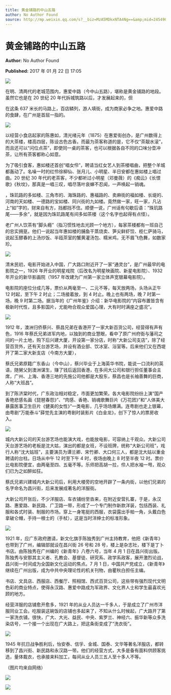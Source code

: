 ```yaml
---
title: 黄金铺路的中山五路
author: No Author Found
source: http://mp.weixin.qq.com/s?__biz=MzA5MDkxNTA4Ng==&amp;mid=2454905291&amp;idx=1&amp;sn=a3f7b9388ad4187de1486d8a1d3e39e4&amp;chksm=87a229aab0d5a0bc8293cbfa1ce7e11cac31e7a1a559a4a7faaf24203bd13518b090e920df1d#rd
---
```


# 黄金铺路的中山五路

**Author:** No Author Found

**Published:** 2017 年 01 月 22 日 17:05

![](http://mmbiz.qpic.cn/mmbiz_jpg/PJWG74pLsMY6VjSs8icl92DouG8adAGS0ibIkmicA6dYrXchQel1ic3LTtD572I9r9sbW2tOnBvpibgicAXRcdc4p5aA/0?wx_fmt=jpeg)

在明、清两代的老城范围内，惠爱中路（今中山五路），堪称是黄金铺路的地段。虽然它也是在 20 世纪 20 年代拆城筑路以后，才发展起来的，但

在这条 637 米长的马路上，百店鳞列，游人填街，成为商家必争之地。惠爱中路的食肆，在广州是首屈一指的。

![](http://mmbiz.qpic.cn/mmbiz_jpg/PJWG74pLsMYGM2dsBXtrMzWAejmxmpEolDbe81yeDZAmYgDWDIOb4OSvp0yibiaIL6H8SH4NSMLsrhicaGPJs3nWw/0?wx_fmt=jpeg)

以经营小食店起家的陈惠如，清光绪元年（1875）在惠爱街创办，是广州数得上的大茶楼，楼高四层，陈设古色古香。而最为茶客称道的是，它不仅“茶靓水滚”，而且还可以“问位点茶”，即使同一桌的茶客，也可以根据各自不同的口味分壶冲茶，让所有茶客都称心如意。

为了吸引食客，惠如楼还首创“唱女伶”，聘请当红女艺人到茶楼唱曲，把整个羊城都轰动了。名噪一时的红伶徐柳仙、张月儿、小明星、半日安都在惠如楼上唱过曲。20 世纪 30 年代的老茶客，不少都听过小明星（邓曼薇）的《痴云》《长恨歌》《秋坟》，那真是一唱三叹，唱尽落叶哀蝉不忍闻，一声唤起一销魂。

，珠玑路的多如楼、三角市的、海珠路的、惠福路的、卖麻街的福如楼、长堤的、河南的天如楼、一德路的宝如楼、同兴街的九如楼。竟然做一家，旺一家，凡沾上“如”字的，财来自有方，挡都挡不住。顺便一说，广州话有句歇后语：“珠玑路尾——多余”，就是因为珠玑路尾有间多如茶楼（这个名字也起得有点怪）。

老广州人饮茶有“脚头瘾”（指习惯性地去光顾一个地方），每家茶楼都有一班自己的忠实拥趸。他们一说起当年惠如楼的脯鱼干蒸烧卖、笋尖鲜虾饺、榄仁萨骑马，说起玉醪春的上汤炒饭、半瓯茶室的蟹黄灌汤包、糯米鸡，无不眉飞色舞，如数家珍。

![](http://mmbiz.qpic.cn/mmbiz_jpg/PJWG74pLsMYGM2dsBXtrMzWAejmxmpEoxwVQNckfiaYBLHHTdV52aLTDicSy8aW4k9TJBBdD5Zib15cSv3qrtDxCw/0?wx_fmt=jpeg)

清末民初，电影开始进入中国，广大路口附近开了一家“通灵台”，是广州最早的电影院之一，1926 年开业的明星戏院（后改名为明星映画院、新星电影院）、1932 年开业的新华影画院（1957 年改建为广州第一家立体声宽银幕电影院）。

电影院的座位分成几等，票价从两毫至一、二元不等，每天放两场，头场从正午 12 时起，至下午 2 时止；二场接着放，到 4 时止。晚上也有两场，晚 7 时第一场，晚 9 时第二场。据当年的《广州年鉴》介绍：新华电影院的“内容布置皆含有极新时代性，且多影国片，尤能吻合观众爱国心理，大有时时满座之盛况”。

![](http://mmbiz.qpic.cn/mmbiz_jpg/PJWG74pLsMYGM2dsBXtrMzWAejmxmpEooWxl9e5bwwh5EkZ68JsnV05YJDNEj4hibtU3cNPjpiaCxklJP6obQJDg/0?wx_fmt=jpeg)

1912 年，澳洲归侨蔡兴、蔡昌兄弟在香港开了一家大新百货公司，经营得有声有色，1916 年蔡氏兄弟进军内地，以独到的商业慧眼，看中了原广州府衙与藩司之间的一片土地，购下后兴建大厦，开设第一家分店，时称“大新公司支店”，除了经营百货外，还有天台游艺场，并设有酒业部、饮冰室、浴室等。后来他们又在西堤开了第二家大新支店（今南方大厦），

蔡氏兄弟原籍广东香山（今中山），蔡兴毕业于上海英华书院，能说一口流利的英语，随舅父到澳洲谋生，赚了钱后返回香港，在多间大公司和银行担任董事会主席，广州、上海、香港三地的先施公司他都是大股东，蔡昌也是长袖善舞的巨商，人称“大班昌”。

到了陈济棠时代，广东政治相对稳定，市面更加繁荣。各大电影院纷纷上演“国产香艳悲感名画《琵琶春怨》”、“肉感、香艳、销魂歌舞巨片《万花团》”和“人体美大暴露医事卫生巨片《健美的女性》”一类电影，几乎场场爆满。连粤剧也走上银幕，由粤剧“万能泰斗”薛觉先主演的粤剧时装影片《白金龙》，创下了惊人的票房收入。

![](http://mmbiz.qpic.cn/mmbiz_jpg/PJWG74pLsMYGM2dsBXtrMzWAejmxmpEo7oxicNu5mKBI4CPkqVyDMcW55AM1viaGWhLFWQtfjdRHz4PBWRWRJnMQ/0?wx_fmt=jpeg)

城内大新公司的天台游艺场也能演大戏，也能放电影，可容纳上千观众。大新公司天台游艺场的老板是沈大姑，演出的都是女班，不设班牌，统称“大新公司班”，戏行人称“沈大姑班”，主要演员为谭兰卿、宋竹卿、大口何三人，都是沈大姑以重金聘请的台柱。日场从中午 12 时至下午 4 时，夜场由晚上 8 时至半夜 12 时。票价比电影院便宜，由两毫至四、五毫不等。乐师把高胡一拉，伶人把水袖一甩，观众们已为之如醉如狂。

蔡氏兄弟兴建城内大新公司后，利用大楼旁的空地开辟了一条内街，以他们兄弟的名字命名为昌兴街，后来发展成著名的洋服街。

大新公司开张后，不少洋服店、车衣铺纷至沓来，在附近安营扎寨，于是，永汉路、惠爱路、新民路、广卫路一带，形成了一个专门制作新款洋装，包括西装、礼服和各式时装、制服的市场。穿上一身笔挺的西服，衣袋露出手帕一角，头戴白色拿破仑帽，手持一根士的（手杖），这是当时洋绅士的标准形象。

![](http://mmbiz.qpic.cn/mmbiz_jpg/PJWG74pLsMYGM2dsBXtrMzWAejmxmpEohURibOOAPCLwUnZ4ic1VrchBIoTSSjzeFcWP2RZYfQOFvJjDVOfIHAeg/0?wx_fmt=jpeg)

1921 年，应广东政府邀请，新文化旗手陈独秀到广州主持教育，他把《新青年》也带到了广州，编辑部就设在昌兴街 26 号和 28 号，楼上是杂志社，楼下是丁卜书店。由陈独秀在广州编的《新青年》八卷六号，当年 4 月 1 日在昌兴街出版。陈独秀与安那其主义者、孔教会、基督徒、研究系、政学系政客，展开激烈论战，昌兴街一时间成为全国新文化运动的焦点。7 月 1 日，中国共产党成立，《新青年》继续在广州出版，成为中共中央理论性的机关刊物，由瞿秋白担任主编。

书店、文具店、西服店、西餐厅、照相馆、西式百货公司，这些带有强烈现代文明色彩的商业特点，使得永汉路、惠爱中路成为军政界、文化界人士和学生最喜欢光顾的地方。

经营洋服的店铺愈开愈多，1921 年的从业人员达一千多人，于是成立了广州市洋服同业工会。吃服装这碗饭的店铺也多起来了，不知从什么时候起，广大路开了第一家洗衣铺，很快，广大、大光、益民、中央、紫罗兰、神经六、振华新等众多洗染店号，一个接一个出现在广大路上，把这条街变成了“洗衣街”。

![](http://mmbiz.qpic.cn/mmbiz_jpg/PJWG74pLsMYGM2dsBXtrMzWAejmxmpEo7GG5H8rLib7LTtcX2TSNvQcE9b9HGsvZYl7RsKNQib6UL8BAnib3LheKg/0?wx_fmt=jpeg)

1945 年抗日战争胜利后，怡安泰、信孚、金城、国泰、文华等著名洋服店，都转移到了昌兴街、新民路和永汉路一带。他们的经营方式，大多是备有面料供顾客挑选，量体裁衣，也承接来料加工，每间从业人员三五人至十多人不等。

（图片均来自网络）

![](http://mmbiz.qpic.cn/mmbiz_gif/PJWG74pLsMYf2b50xFTbTsibmjv5gNVOx0WJKjAxnCMLPMTc6Ofg5xtQ4IbdOME8K4hNfnWUtQcdJXBQRWvkCwg/0?wx_fmt=gif)

![](http://mmbiz.qpic.cn/mmbiz_gif/PJWG74pLsMYf2b50xFTbTsibmjv5gNVOx0WJKjAxnCMLPMTc6Ofg5xtQ4IbdOME8K4hNfnWUtQcdJXBQRWvkCwg/0?wx_fmt=gif)
